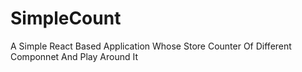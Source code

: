 # SimpleCount
A Simple React Based Application Whose Store Counter Of Different Componnet And Play Around It 
